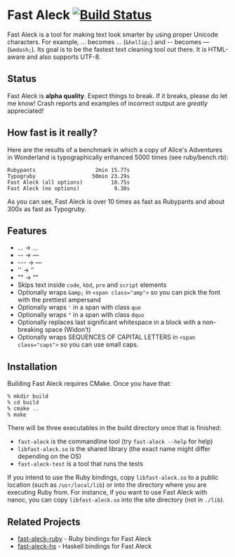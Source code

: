 # Fast Aleck [![Build Status](https://secure.travis-ci.org/ddfreyne/fast-aleck.png)](http://travis-ci.org/ddfreyne/fast-aleck)

Fast Aleck is a tool for making text look smarter by using proper Unicode characters. For example, ... becomes … (`&hellip;`) and -- becomes — (`&mdash;`). Its goal is to be the fastest text cleaning tool out there. It is HTML-aware and also supports UTF-8.

Status
------

Fast Aleck is **alpha quality**. Expect things to break. If it breaks, please do let me know! Crash reports and examples of incorrect output are *greatly* appreciated!

How fast is it really?
----------------------

Here are the results of a benchmark in which a copy of Alice's Adventures in Wonderland is typographically enhanced 5000 times (see ruby/bench.rb):

	Rubypants                   2min 15.77s
	Typogruby                  50min 23.29s
	Fast Aleck (all options)         10.75s
	Fast Aleck (no options)           9.30s

As you can see, Fast Aleck is over 10 times as fast as Rubypants and about 300x as fast as Typogruby.

Features
--------

* ... → …
* -- → —
* --- → —
* '' → ‘’
* "" → “”
* Skips text inside `code`, `kbd`, `pre` and `script` elements
* Optionally wraps `&amp;` in `<span class="amp">` so you can pick the font with the prettiest ampersand
* Optionally wraps `'` in a span with class `quo`
* Optionally wraps `"` in a span with class `dquo`
* Optionally replaces last significant whitespace in a block with a non-breaking space (Widon’t)
* Optionally wraps SEQUENCES OF CAPITAL LETTERS in `<span class="caps">` so you can use small caps.

Installation
------------

Building Fast Aleck requires CMake. Once you have that:

	% mkdir build
	% cd build
	% cmake ..
	% make

There will be three executables in the build directory once that is finished:

* `fast-aleck` is the commandline tool (try `fast-aleck --help` for help)
* `libfast-aleck.so` is the shared library (the exact name might differ depending on the OS)
* `fast-aleck-test` is a tool that runs the tests

If you intend to use the Ruby bindings, copy `libfast-aleck.so` to a public location (such as `/usr/local/lib`) or into the directory where you are executing Ruby from. For instance, if you want to use Fast Aleck with nanoc, you can copy `libfast-aleck.so` into the site directory (not in `./lib`).

Related Projects
----------------

* [fast-aleck-ruby](https://github.com/ddfreyne/fast-aleck-ruby) - Ruby bindings for Fast Aleck
* [fast-aleck-hs](https://github.com/jaspervdj/fast-aleck-hs) - Haskell bindings for Fast Aleck
